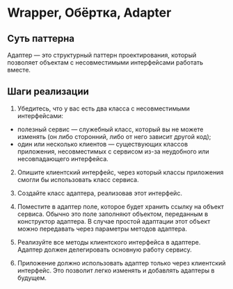 # Wrapper, Обёртка, Adapter

## Суть паттерна

Адаптер — это структурный паттерн проектирования, который позволяет объектам с несовместимыми интерфейсами работать вместе.

## Шаги реализации

1. Убедитесь, что у вас есть два класса с несовместимыми интерфейсами:

- полезный сервис — служебный класс, который вы не можете изменять (он либо сторонний, либо от него зависит другой код);
- один или несколько клиентов — существующих классов приложения, несовместимых с сервисом из-за неудобного или несовпадающего интерфейса.

2. Опишите клиентский интерфейс, через который классы приложения смогли бы использовать класс сервиса.

3. Создайте класс адаптера, реализовав этот интерфейс.

4. Поместите в адаптер поле, которое будет хранить ссылку на объект сервиса. Обычно это поле заполняют объектом, переданным в конструктор адаптера. В случае простой адаптации этот объект можно передавать через параметры методов адаптера.

5. Реализуйте все методы клиентского интерфейса в адаптере. Адаптер должен делегировать основную работу сервису.

6. Приложение должно использовать адаптер только через клиентский интерфейс. Это позволит легко изменять и добавлять адаптеры в будущем.
